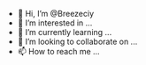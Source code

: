 - 👋 Hi, I’m @Breezeciy
- 👀 I’m interested in ...
- 🌱 I’m currently learning ...
- 💞️ I’m looking to collaborate on ...
- 📫 How to reach me ...

<!---
Breezeciy/Breezeciy is a ✨ special ✨ repository because its `README.md` (this file) appears on your GitHub profile.
You can click the Preview link to take a look at your changes.
--->
